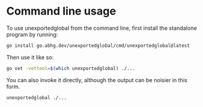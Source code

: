 # Command line usage

To use unexportedglobal from the command line,
first install the standalone program by running:

```bash
go install go.abhg.dev/unexportedglobal/cmd/unexportedglobal@latest
```

Then use it like so:

```bash
go vet -vettool=$(which unexportedglobal) ./...
```

You can also invoke it directly,
although the output can be noisier in this form.

```bash
unexportedglobal ./...
```
